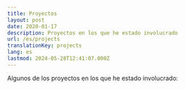 ```yaml
---
title: Proyectos
layout: post
date: 2020-01-17
description: Proyectos en los que he estado involucrado
url: /es/projects
translationKey: projects
lang: es
lastmod: 2024-05-28T12:41:07.000Z
---
```


Algunos de los proyectos en los que he estado involucrado:
